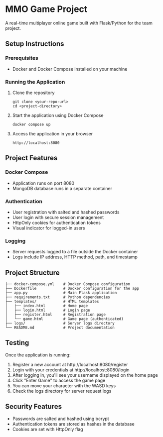 # MMO Game Project

A real-time multiplayer online game built with Flask/Python for the team project.

## Setup Instructions

### Prerequisites
- Docker and Docker Compose installed on your machine

### Running the Application
1. Clone the repository
   ```
   git clone <your-repo-url>
   cd <project-directory>
   ```

2. Start the application using Docker Compose
   ```
   docker compose up
   ```

3. Access the application in your browser
   ```
   http://localhost:8080
   ```

## Project Features

### Docker Compose
- Application runs on port 8080
- MongoDB database runs in a separate container

### Authentication
- User registration with salted and hashed passwords
- User login with secure session management
- HttpOnly cookies for authentication tokens
- Visual indicator for logged-in users

### Logging
- Server requests logged to a file outside the Docker container
- Logs include IP address, HTTP method, path, and timestamp

## Project Structure
```
├── docker-compose.yml    # Docker Compose configuration
├── Dockerfile            # Docker configuration for the app
├── app.py                # Main Flask application
├── requirements.txt      # Python dependencies
├── templates/            # HTML templates
│   ├── index.html        # Home page
│   ├── login.html        # Login page
│   ├── register.html     # Registration page
│   └── game.html         # Game page (authenticated)
├── logs/                 # Server logs directory
└── README.md             # Project documentation
```

## Testing

Once the application is running:

1. Register a new account at http://localhost:8080/register
2. Login with your credentials at http://localhost:8080/login
3. After logging in, you'll see your username displayed on the home page
4. Click "Enter Game" to access the game page
5. You can move your character with the WASD keys
6. Check the logs directory for server request logs

## Security Features
- Passwords are salted and hashed using bcrypt
- Authentication tokens are stored as hashes in the database
- Cookies are set with HttpOnly flag